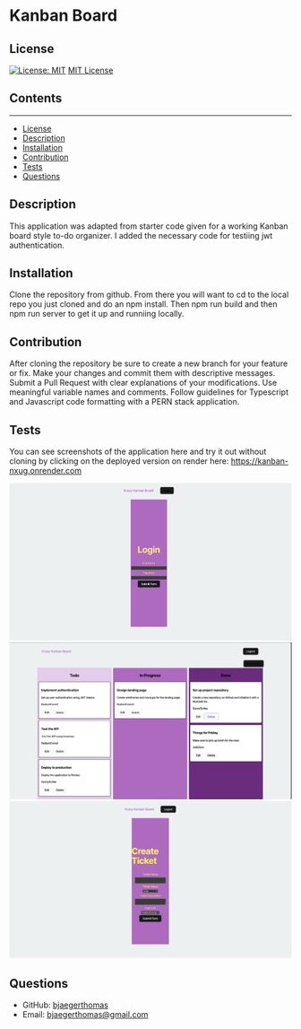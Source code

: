 # Kanban Board

  ## License
  [![License: MIT](https://img.shields.io/badge/License-MIT-yellow.svg)](https://opensource.org/licenses/MIT)
  [MIT License](https://opensource.org/licenses/MIT)

  ## Contents
  ---------
  - [License](#license)
  - [Description](#description)
  - [Installation](#installation)
  - [Contribution](#contribution)
  - [Tests](#tests)
  - [Questions](#questions)

  ## Description
  This application was adapted from starter code given for a working Kanban board style to-do organizer. I added the necessary code for testiing jwt authentication.

  ## Installation
  Clone the repository from github.
  From there you will want to cd to the local repo you just cloned and do an npm install.
  Then npm run build and then npm run server to get it up and runniing locally.

  ## Contribution
  After cloning the repository be sure to create a new branch for your feature or fix.
  Make your changes and commit them with descriptive messages.
  Submit a Pull Request with clear explanations of your modifications.
  Use meaningful variable names and comments.
  Follow guidelines for Typescript and Javascript code formatting with a PERN stack application.

  ## Tests
  You can see screenshots of the application here and try it out without cloning by clicking on the deployed version on render here: https://kanban-nxug.onrender.com

  ![Login](./assets/login.png)
  ![Main Screen](./assets/main.png)
  ![New Ticket](./assets/new.png)

  ## Questions
  - GitHub: [bjaegerthomas](https://github.com/bjaegerthomas)
  - Email: bjaegerthomas@gmail.com